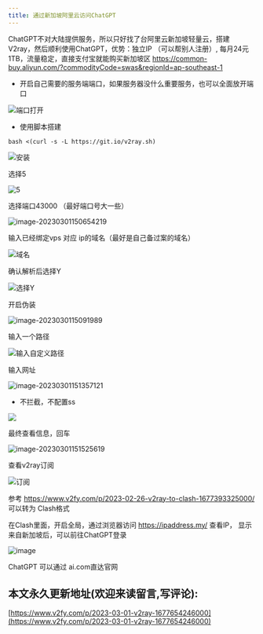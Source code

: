 ```yaml
---
title: 通过新加坡阿里云访问ChatGPT
---
```


ChatGPT不对大陆提供服务，所以只好找了台阿里云新加坡轻量云，搭建V2ray，然后顺利使用ChatGPT，优势：独立IP （可以帮别人注册）, 每月24元1TB，流量稳定，直接支付宝就能购买新加坡区 https://common-buy.aliyun.com/?commodityCode=swas&regionId=ap-southeast-1

- 开启自己需要的服务端端口，如果服务器没什么重要服务，也可以全面放开端口

![端口打开](https://cdn.fangyuanxiaozhan.com/assets/167765642810816piYREm.png)

- 使用脚本搭建

```
bash <(curl -s -L https://git.io/v2ray.sh)
```



![安装](https://cdn.fangyuanxiaozhan.com/assets/1677654330578EDAnBmcY.png)



选择5

![5](https://cdn.fangyuanxiaozhan.com/assets/1677654376283fsej3FPQ.png)

选择端口43000 （最好端口号大一些）

![image-20230301150654219](https://cdn.fangyuanxiaozhan.com/assets/1677654414464GRHrZXYS.png)



输入已经绑定vps 对应 ip的域名（最好是自己备过案的域名）

![域名](https://cdn.fangyuanxiaozhan.com/assets/1677654487050jBZXXjR1.png)

确认解析后选择Y



![选择Y](https://cdn.fangyuanxiaozhan.com/assets/1677654526520RYzGke25.png)



开启伪装



![image-2023030115091989](https://cdn.fangyuanxiaozhan.com/assets/16776545601226SDti2BS.png)



输入一个路径



![输入自定义路径](https://cdn.fangyuanxiaozhan.com/assets/1677654786824peb633EW.png)



输入网址

![image-20230301151357121](https://cdn.fangyuanxiaozhan.com/assets/16776548373753jyJRtd7.png)



- 不拦截，不配置ss

![](https://cdn.fangyuanxiaozhan.com/assets/1677654862011tsnGwrWX.png)

最终查看信息，回车

![image-20230301151525619](https://cdn.fangyuanxiaozhan.com/assets/16776549260006XrG3pCY.png)



查看v2ray订阅



![订阅](https://cdn.fangyuanxiaozhan.com/assets/1677655644103FERt4jNP.png)



参考 https://www.v2fy.com/p/2023-02-26-v2ray-to-clash-1677393325000/ 可以转为 Clash格式



在Clash里面，开启全局，通过浏览器访问 https://ipaddress.my/ 查看IP， 显示来自新加坡后，可以前往ChatGPT登录

![image](https://cdn.fangyuanxiaozhan.com/assets/1677657057263PYhBTd0p.png)



ChatGPT 可以通过 ai.com直达官网



## 本文永久更新地址(欢迎来读留言,写评论):

[https://www.v2fy.com/p/2023-03-01-v2ray-1677654246000](https://www.v2fy.com/p/2023-03-01-v2ray-1677654246000)
